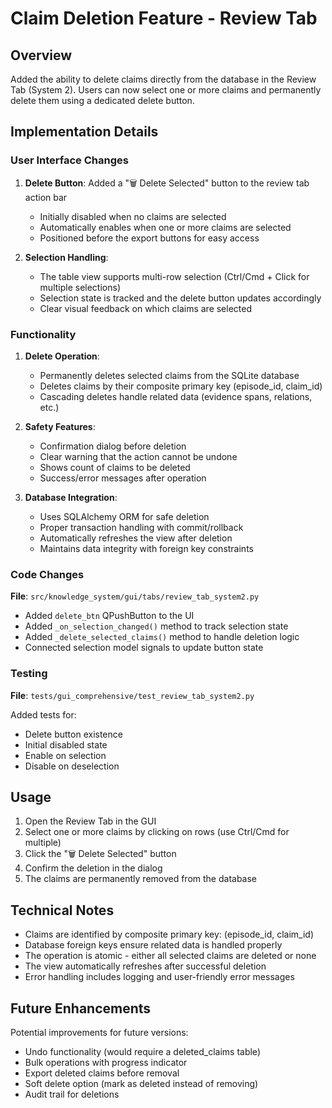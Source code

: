 # Claim Deletion Feature - Review Tab

## Overview

Added the ability to delete claims directly from the database in the Review Tab (System 2). Users can now select one or more claims and permanently delete them using a dedicated delete button.

## Implementation Details

### User Interface Changes

1. **Delete Button**: Added a "🗑️ Delete Selected" button to the review tab action bar
   - Initially disabled when no claims are selected
   - Automatically enables when one or more claims are selected
   - Positioned before the export buttons for easy access

2. **Selection Handling**: 
   - The table view supports multi-row selection (Ctrl/Cmd + Click for multiple selections)
   - Selection state is tracked and the delete button updates accordingly
   - Clear visual feedback on which claims are selected

### Functionality

1. **Delete Operation**:
   - Permanently deletes selected claims from the SQLite database
   - Deletes claims by their composite primary key (episode_id, claim_id)
   - Cascading deletes handle related data (evidence spans, relations, etc.)

2. **Safety Features**:
   - Confirmation dialog before deletion
   - Clear warning that the action cannot be undone
   - Shows count of claims to be deleted
   - Success/error messages after operation

3. **Database Integration**:
   - Uses SQLAlchemy ORM for safe deletion
   - Proper transaction handling with commit/rollback
   - Automatically refreshes the view after deletion
   - Maintains data integrity with foreign key constraints

### Code Changes

**File**: `src/knowledge_system/gui/tabs/review_tab_system2.py`

- Added `delete_btn` QPushButton to the UI
- Added `_on_selection_changed()` method to track selection state
- Added `_delete_selected_claims()` method to handle deletion logic
- Connected selection model signals to update button state

### Testing

**File**: `tests/gui_comprehensive/test_review_tab_system2.py`

Added tests for:
- Delete button existence
- Initial disabled state
- Enable on selection
- Disable on deselection

## Usage

1. Open the Review Tab in the GUI
2. Select one or more claims by clicking on rows (use Ctrl/Cmd for multiple)
3. Click the "🗑️ Delete Selected" button
4. Confirm the deletion in the dialog
5. The claims are permanently removed from the database

## Technical Notes

- Claims are identified by composite primary key: (episode_id, claim_id)
- Database foreign keys ensure related data is handled properly
- The operation is atomic - either all selected claims are deleted or none
- The view automatically refreshes after successful deletion
- Error handling includes logging and user-friendly error messages

## Future Enhancements

Potential improvements for future versions:
- Undo functionality (would require a deleted_claims table)
- Bulk operations with progress indicator
- Export deleted claims before removal
- Soft delete option (mark as deleted instead of removing)
- Audit trail for deletions

